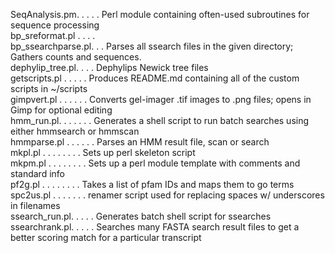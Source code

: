 SeqAnalysis.pm. . . . . Perl module containing often-used subroutines for sequence processing<br>
bp_sreformat.pl . . . . <br>
bp_ssearchparse.pl. . . Parses all ssearch files in the given directory; Gathers counts and sequences.<br>
dephylip_tree.pl. . . . Dephylips Newick tree files<br>
getscripts.pl . . . . . Produces README.md containing all of the custom scripts in ~/scripts<br>
gimpvert.pl . . . . . . Converts gel-imager .tif images to .png files; opens in Gimp for optional editing<br>
hmm_run.pl. . . . . . . Generates a shell script to run batch searches using either hmmsearch or hmmscan<br>
hmmparse.pl . . . . . . Parses an HMM result file, scan or search<br>
mkpl.pl . . . . . . . . Sets up perl skeleton script<br>
mkpm.pl . . . . . . . . Sets up a perl module template with comments and standard info<br>
pf2g.pl . . . . . . . . Takes a list of pfam IDs and maps them to go terms<br>
spc2us.pl . . . . . . . renamer script used for replacing spaces w/ underscores in filenames<br>
ssearch_run.pl. . . . . Generates batch shell script for ssearches<br>
ssearchrank.pl. . . . . Searches many FASTA search result files to get a better scoring match for a particular transcript<br>
